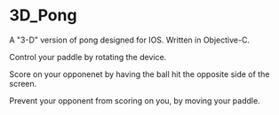 # 3D_Pong
A "3-D" version of pong designed for IOS. Written in Objective-C.

Control your paddle by rotating the device.

Score on your opponenet by having the ball hit the opposite side of the screen. 

Prevent your opponent from scoring on you, by moving your paddle. 
